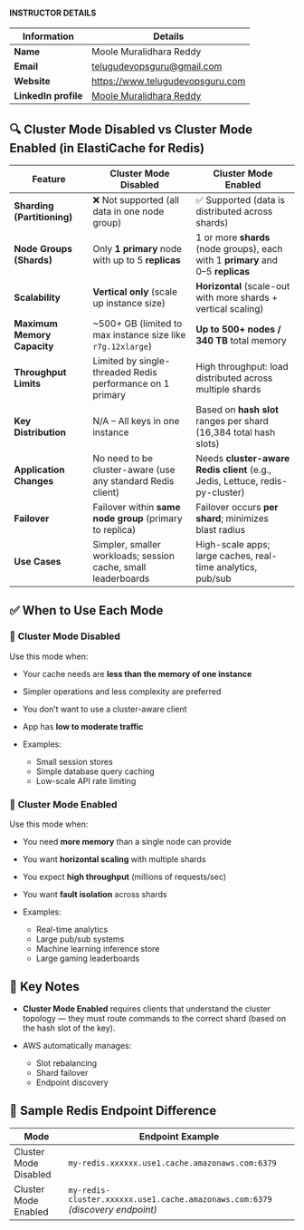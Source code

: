 #### INSTRUCTOR DETAILS

|  Information             | Details                                                                      |
|----------------------    |------------------------------------------------------------------------------|
| **Name**                 | Moole Muralidhara Reddy                                                      |
| **Email**                | telugudevopsguru@gmail.com                                                |
| **Website**              | https://www.telugudevopsguru.com               |
| **LinkedIn profile**     | [Moole Muralidhara Reddy](https://www.linkedin.com/in/moole-muralidhara-reddy) |


## 🔍 **Cluster Mode Disabled vs Cluster Mode Enabled (in ElastiCache for Redis)**

| Feature                     | **Cluster Mode Disabled**                                     | **Cluster Mode Enabled**                                                         |
| --------------------------- | ------------------------------------------------------------- | -------------------------------------------------------------------------------- |
| **Sharding (Partitioning)** | ❌ Not supported (all data in one node group)                  | ✅ Supported (data is distributed across shards)                                  |
| **Node Groups (Shards)**    | Only **1 primary** node with up to 5 **replicas**             | 1 or more **shards** (node groups), each with 1 **primary** and 0–5 **replicas** |
| **Scalability**             | **Vertical only** (scale up instance size)                    | **Horizontal** (scale-out with more shards + vertical scaling)                   |
| **Maximum Memory Capacity** | \~500+ GB (limited to max instance size like `r7g.12xlarge`)  | **Up to 500+ nodes / 340 TB** total memory                                       |
| **Throughput Limits**       | Limited by single-threaded Redis performance on 1 primary     | High throughput: load distributed across multiple shards                         |
| **Key Distribution**        | N/A – All keys in one instance                                | Based on **hash slot** ranges per shard (16,384 total hash slots)                |
| **Application Changes**     | No need to be cluster-aware (use any standard Redis client)   | Needs **cluster-aware Redis client** (e.g., Jedis, Lettuce, redis-py-cluster)    |
| **Failover**                | Failover within **same node group** (primary to replica)      | Failover occurs **per shard**; minimizes blast radius                            |
| **Use Cases**               | Simpler, smaller workloads; session cache, small leaderboards | High-scale apps; large caches, real-time analytics, pub/sub                      |

## ✅ **When to Use Each Mode**

### 🔹 **Cluster Mode Disabled**

Use this mode when:

* Your cache needs are **less than the memory of one instance**
* Simpler operations and less complexity are preferred
* You don’t want to use a cluster-aware client
* App has **low to moderate traffic**
* Examples:

  * Small session stores
  * Simple database query caching
  * Low-scale API rate limiting

### 🔹 **Cluster Mode Enabled**

Use this mode when:

* You need **more memory** than a single node can provide
* You want **horizontal scaling** with multiple shards
* You expect **high throughput** (millions of requests/sec)
* You want **fault isolation** across shards
* Examples:

  * Real-time analytics
  * Large pub/sub systems
  * Machine learning inference store
  * Large gaming leaderboards

## 📌 Key Notes

* **Cluster Mode Enabled** requires clients that understand the cluster topology — they must route commands to the correct shard (based on the hash slot of the key).
* AWS automatically manages:

  * Slot rebalancing
  * Shard failover
  * Endpoint discovery

## 🔧 Sample Redis Endpoint Difference

| Mode                  | Endpoint Example                                                               |
| --------------------- | ------------------------------------------------------------------------------ |
| Cluster Mode Disabled | `my-redis.xxxxxx.use1.cache.amazonaws.com:6379`                                |
| Cluster Mode Enabled  | `my-redis-cluster.xxxxxx.use1.cache.amazonaws.com:6379` *(discovery endpoint)* |

